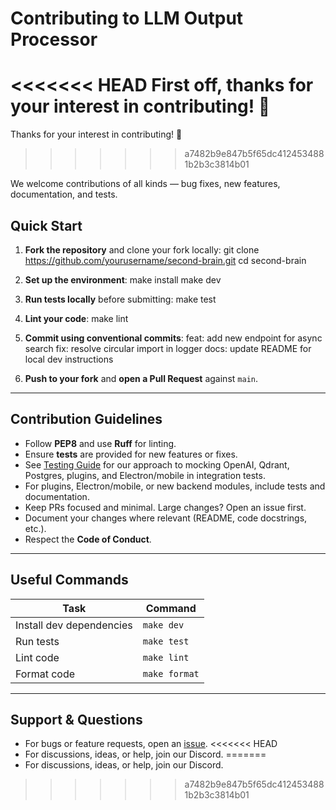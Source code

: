 # Contributing to LLM Output Processor

<<<<<<< HEAD
First off, thanks for your interest in contributing! 🎉
=======
Thanks for your interest in contributing! 🎉
>>>>>>> a7482b9e847b5f65dc4124534881b2b3c3814b01

We welcome contributions of all kinds — bug fixes, new features, documentation, and tests.

## Quick Start

1. **Fork the repository** and clone your fork locally:
git clone https://github.com/yourusername/second-brain.git
cd second-brain

2. **Set up the environment**:
make install
make dev

3. **Run tests locally** before submitting:
make test

4. **Lint your code**:
make lint

5. **Commit using conventional commits**:
feat: add new endpoint for async search
fix: resolve circular import in logger
docs: update README for local dev instructions

6. **Push to your fork** and **open a Pull Request** against `main`.

---

## Contribution Guidelines

- Follow **PEP8** and use **Ruff** for linting.
- Ensure **tests** are provided for new features or fixes.
- See [Testing Guide](./TESTING.md) for our approach to mocking OpenAI, Qdrant, Postgres, plugins, and Electron/mobile in integration tests.
- For plugins, Electron/mobile, or new backend modules, include tests and documentation.
- Keep PRs focused and minimal. Large changes? Open an issue first.
- Document your changes where relevant (README, code docstrings, etc.).
- Respect the **Code of Conduct**.

---

## Useful Commands

| Task        | Command       |
|-------------|---------------|
| Install dev dependencies | `make dev` |
| Run tests   | `make test`   |
| Lint code   | `make lint`   |
| Format code | `make format` |

---

## Support & Questions

- For bugs or feature requests, open an [issue](https://github.com/raold/second-brain/issues).
<<<<<<< HEAD
- For discussions, ideas, or help, join our Discord. 
=======
- For discussions, ideas, or help, join our Discord. 
>>>>>>> a7482b9e847b5f65dc4124534881b2b3c3814b01
